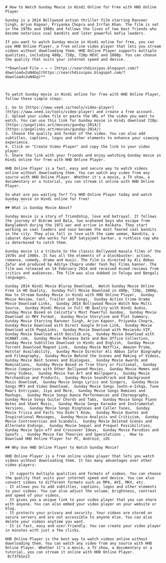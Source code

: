 ``` 
# How to Watch Gunday Movie in Hindi Online for Free with HHD Online Player
 
Gunday is a 2014 Bollywood action thriller film starring Ranveer Singh, Arjun Kapoor, Priyanka Chopra and Irrfan Khan. The film is set in the 1970s and 1980s and follows the lives of two best friends who become notorious coal bandits and later powerful mafia leaders.
 
If you want to watch Gunday movie in Hindi online for free, you can use HHD Online Player, a free online video player that lets you stream videos without downloading them. HHD Online Player supports multiple qualities, including 480p, 720p, 720p HEVC and 1080p. You can choose the quality that suits your internet speed and device.
 
**Download File ✑ ✑ ✑ [https://searchdisvipas.blogspot.com/?download=2uN4Gq](https://searchdisvipas.blogspot.com/?download=2uN4Gq)**


 
To watch Gunday movie in Hindi online for free with HHD Online Player, follow these simple steps:
 
1. Go to [https://www.veed.io/tools/video-player](https://www.veed.io/tools/video-player) and create a free account.
2. Upload your video file or paste the URL of the video you want to watch. You can use this link for Gunday movie in Hindi download 720p: [https://pogolinks.art/movies/gunday-2014/](https://pogolinks.art/movies/gunday-2014/)
3. Choose the quality and format of the video. You can also add subtitles, captions, logos and other elements to enhance your viewing experience.
4. Click on "Create Video Player" and copy the link to your video player.
5. Share the link with your friends and enjoy watching Gunday movie in Hindi online for free with HHD Online Player.

HHD Online Player is a fast, easy and secure way to watch videos online without downloading them. You can watch any video from any source with HHD Online Player. Whether it's a movie, a TV show, a documentary or a tutorial, you can stream it online with HHD Online Player.
 
So what are you waiting for? Try HHD Online Player today and watch Gunday movie in Hindi online for free!
 ```  ``` 
## What is Gunday Movie About?
 
Gunday movie is a story of friendship, love and betrayal. It follows the journey of Bikram and Bala, two orphaned boys who escape from Bangladesh during the 1971 war and arrive in Kolkata. They start working as coal loaders and soon become the most feared coal bandits in the city. They also fall in love with the same woman, Nandita, a cabaret dancer who works for ACP Satyajeet Sarkar, a ruthless cop who is determined to catch them.
 
Gunday movie is a tribute to the classic Bollywood masala films of the 1970s and 1980s. It has all the elements of a blockbuster: action, romance, comedy, drama and music. The film is directed by Ali Abbas Zafar and produced by Aditya Chopra under Yash Raj Films banner. The film was released on 14 February 2014 and received mixed reviews from critics and audiences. The film was also dubbed in Telugu and Bengali languages.
 
Gunday 2014 Hindi Movie Bluray Download,  Watch Gunday Movie Online Free in HD Quality,  Gunday Full Movie Download in 480p, 720p, 1080p,  How to Stream Gunday Movie in Hindi with HHD Online Player,  Gunday Movie Review, Cast, Trailer and Songs,  Gunday Action Crime Drama Movie Download Links,  Gunday 2014 Bollywood Movie Watch Now Multi Source,  Gunday Hindi Movie in Full HD Quality with Hindi Audio,  Gunday Movie Based on Calcutta's Most Powerful Gunday,  Gunday Movie Download in MKV Format,  Gunday Movie Storyline and Plot Summary,  Gunday Movie Starring Ranveer Singh, Arjun Kapoor, Priyanka Chopra,  Gunday Movie Download with Direct Google Drive Link,  Gunday Movie Download with PogoLinks,  Gunday Movie Download with Movies4u.VIP,  Gunday Movie Download with Docslib.org,  Gunday Movie Download with UCANAT.com,  Gunday Movie Release Date and Box Office Collection,  Gunday Movie Subtitles Download in Hindi and English,  Gunday Movie Torrent Download Magnet Link,  Gunday Movie Netflix, Amazon Prime, Hotstar Availability,  Gunday Movie Director Ali Abbas Zafar Biography and Filmography,  Gunday Movie Behind the Scenes and Making of Videos,  Gunday Movie Best Scenes and Dialogues,  Gunday Movie Awards and Nominations,  Gunday Movie Based on True Story or Fictional,  Gunday Movie Comparison with Other Bollywood Movies,  Gunday Movie Memes and Funny Videos,  Gunday Movie Fan Art and Wallpapers,  Gunday Movie Merchandise and Products,  Gunday Movie Soundtrack and Background Music Download,  Gunday Movie Songs Lyrics and Singers,  Gunday Movie Songs MP3 and Video Download,  Gunday Movie Songs Jashn-e-Ishqa, Tune Maari Entriyaan, Jiya and More,  Gunday Movie Songs Remixes and Mashups,  Gunday Movie Songs Dance Performances and Choreography,  Gunday Movie Songs Guitar Chords and Tabs,  Gunday Movie Songs Piano Notes and Sheet Music,  Gunday Movie Songs Karaoke and Instrumental Versions,  Gunday Movie Songs Ringtones and Caller Tunes,  Gunday Movie Trivia and Facts You Didn't Know,  Gunday Movie Quotes and Inspirational Messages,  Gunday Movie Analysis and Criticism,  Gunday Movie Controversies and Scandals,  Gunday Movie Deleted Scenes and Alternate Endings,  Gunday Movie Sequel and Prequel Possibilities,  Gunday Movie Spin-off and Crossover Ideas,  Gunday Movie Parodies and Spoofs ,  Gunday Movie Fan Theories and Speculations ,  How to Download HHD Online Player for PC, Android, iOS
  
## Why Use HHD Online Player to Watch Gunday Movie?
 
HHD Online Player is a free online video player that lets you watch videos without downloading them. It has many advantages over other video players:

- It supports multiple qualities and formats of videos. You can choose the quality that suits your internet speed and device. You can also convert videos to different formats such as MP4, AVI, MKV, etc.
- It allows you to add subtitles, captions, logos and other elements to your videos. You can also adjust the volume, brightness, contrast and speed of your videos.
- It gives you a unique link to your video player that you can share with anyone. You can also embed your video player on your website or blog.
- It protects your privacy and security. Your videos are stored on secure servers and are not accessible to anyone else. You can also delete your videos anytime you want.
- It is fast, easy and user-friendly. You can create your video player in minutes with just a few clicks.

HHD Online Player is the best way to watch videos online without downloading them. You can watch any video from any source with HHD Online Player. Whether it's a movie, a TV show, a documentary or a tutorial, you can stream it online with HHD Online Player.
 8cf37b1e13
 
